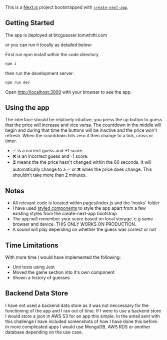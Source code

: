 This is a [Next.js](https://nextjs.org/) project bootstrapped with [`create-next-app`](https://github.com/vercel/next.js/tree/canary/packages/create-next-app).

## Getting Started

The app is deployed at btcguesser.tomwhittl.com

or you can run it locally as detailed below:

First run npm install within the code directory

```bash
npm i
```

then run the development server:

```bash
npm run dev
```

Open [http://localhost:3000](http://localhost:3000) with your browser to see the app.

## Using the app

The interface should be relatively intuitive, you press the up button to guess that the price will increase and vice versa. The countdown in the middle will begin and during that time the buttons will be inactive and the price won't refresh. When the countdown hits zero it then change to a tick, cross or timer.

- ✅ is a correct guess and +1 score.
- ❌ is an incorrect guess and -1 score.
- ⏳ means the the price hasn't changed within the 60 seconds. It will automatically change to a ✅ or ❌ when the price does change. This shouldn't take more than 2 minutes.

## Notes

- All relevant code is located within pages/index.js and the 'hooks' folder
- I have used [styled components](https://styled-components.com/) to style the app apart from a few existing styles from the create-next-app bootstrap
- The app will remember your score based on local storage. e.g same browser and device. THIS ONLY WORKS ON PRODUCTION.
- A sound will play depending on whether the guess was correct or not

## Time Limitations

With more time I would have implemented the following:

- Unit tests using Jest
- Moved the game section into it's own component
- Shown a history of guesses

## Backend Data Store

I have not used a backend data store as it was not neccessary for the functioning of the app and I ran out of time. If I were to use a backend store I would store a json in AWS S3 for an app this simple. In the email sent with this challenge I have included screenshots of how I have done this before. In more complicated apps I would use MongoDB, AWS RDS or another database depending on the use case.

